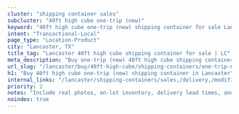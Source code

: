 ```yaml
---
cluster: "shipping container sales"
subcluster: "40ft high cube one-trip (new)"
keyword: "40ft high cube one-trip (new) shipping container for sale Lancaster, TX"
intent: "Transactional-Local"
page_type: "Location-Product"
city: "Lancaster, TX"
title_tag: "Lancaster 40ft high cube shipping container for sale | LC"
meta_description: "Buy one-trip (new) 40ft high cube shipping container sale with local delivery in Lancaster, TX. LC Container — local Since 2003. Request a fast quote today."
url_slug: "/lancaster/buy/40ft-high-cube/shipping-containers/one-trip-new"
h1: "Buy 40ft high cube one-trip (new) shipping container in Lancaster"
internal_links: "/lancaster/shipping-containers/sales,/delivery,/modifications"
priority: 2
notes: "Include real photos, on-lot inventory, delivery lead times, and financing info."
noindex: true
---
```


<!-- TODO: Add unique city/inventory copy, images, and internal links here. -->
